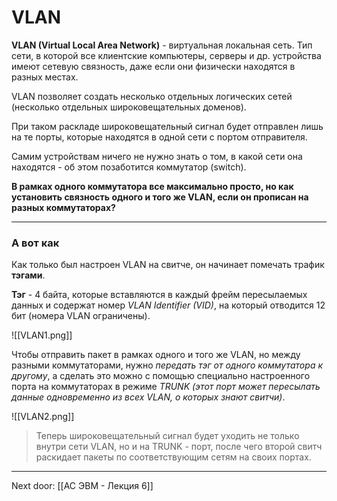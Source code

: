 # VLAN

**VLAN (Virtual Local Area Network)** - виртуальная локальная сеть. Тип сети, в которой все клиентские компьютеры, серверы и др. устройства имеют сетевую связность, даже если они физически находятся в разных местах. 

VLAN позволяет создать несколько отдельных логических сетей (несколько отдельных широковещательных доменов). 

При таком раскладе широковещательный сигнал будет отправлен лишь на те порты, которые находятся в одной сети с портом отправителя. 

Самим устройствам ничего не нужно знать о том, в какой сети она находятся - об этом позаботится коммутатор (switch). 

**В рамках одного коммутатора все максимально просто, но как установить связность одного и того же VLAN, если он прописан на разных коммутаторах?**

---
### А вот как

Как только был настроен VLAN на свитче, он начинает помечать трафик **тэгами**.

**Тэг** - 4 байта, которые вставляются в каждый фрейм пересылаемых данных и содержат номер *VLAN Identifier (VID)*, на который отводится 12 бит (номера VLAN ограничены).

![[VLAN1.png]]

Чтобы отправить пакет в рамках одного и того же VLAN, но между разными коммутаторами, нужно *передать тэг от одного коммутатора к другому*, а сделать это можно с помощью специально настроенного порта на коммутаторах в режиме *TRUNK (этот порт может пересылать данные одновременно из всех VLAN, о которых знают свитчи)*.

![[VLAN2.png]]

> Теперь широковещательный сигнал будет уходить не только внутри сети VLAN, но и на TRUNK - порт, после чего второй свитч раскидает пакеты по соответствующим сетям на своих портах.

---

Next door: [[АС ЭВМ - Лекция 6]]
